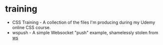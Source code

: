# training

* CSS Training - A collection of the files I'm producing during my Udemy online CSS course.
* wspush - A simple Websocket "push" example, shamelessly stolen from [ws](https://github.com/websockets/ws)
